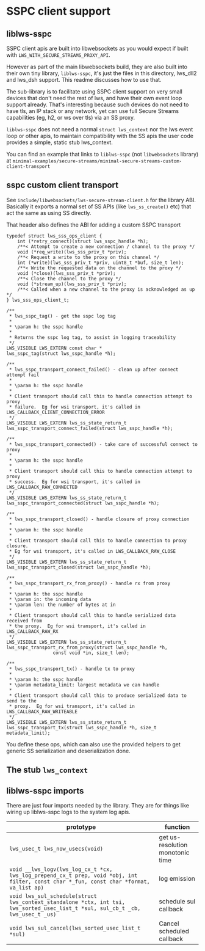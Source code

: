# SSPC client support

## liblws-sspc

SSPC client apis are built into libwebsockets as you would expect if built with
`LWS_WITH_SECURE_STREAMS_PROXY_API`.

However as part of the main libwebsockets build, they are also built into their
own tiny library, `liblws-sspc`, it's just the files in this directory, lws_dll2
and lws_dsh support.  This readme discusses how to use that.

The sub-library is to facilitate using SSPC client support on very small devices
that don't need the rest of lws, and have their own event loop support already.
That's interesting because such devices do not need to have tls, an IP stack or
any network, yet can use full Secure Streams capabilities (eg, h2, or ws over
tls) via an SS proxy.

`liblws-sspc` does not need a normal `struct lws_context` nor the lws event
loop or other apis, to maintain compatibility with the SS apis the user code
provides a simple, static stub lws_context.

You can find an example that links to `liblws-sspc` (not `libwebsockets` library)
at `minimal-examples/secure-streams/minimal-secure-streams-custom-client-transport`

## sspc custom client transport

See `include/libwebsockets/lws-secure-stream-client.h` for the library ABI.
Basically it exports a normal set of SS APIs (like `lws_ss_create()` etc) that
act the same as using SS directly.

That header also defines the ABI for adding a custom SSPC transport

```
typedef struct lws_sss_ops_client {
	int (*retry_connect)(struct lws_sspc_handle *h);
	/**< Attempt to create a new connection / channel to the proxy */
	void (*req_write)(lws_sss_priv_t *priv);
	/**< Request a write to the proxy on this channel */
	int (*write)(lws_sss_priv_t *priv, uint8_t *buf, size_t len);
	/**< Write the requested data on the channel to the proxy */
	void (*close)(lws_sss_priv_t *priv);
	/**< Close the channel to the proxy */
	void (*stream_up)(lws_sss_priv_t *priv);
	/**< Called when a new channel to the proxy is acknowledged as up */
} lws_sss_ops_client_t;

/**
 * lws_sspc_tag() - get the sspc log tag
 *
 * \param h: the sspc handle
 *
 * Returns the sspc log tag, to assist in logging traceability
 */
LWS_VISIBLE LWS_EXTERN const char *
lws_sspc_tag(struct lws_sspc_handle *h);

/**
 * lws_sspc_transport_connect_failed() - clean up after connect attempt fail
 *
 * \param h: the sspc handle
 *
 * Client transport should call this to handle connection attempt to proxy
 * failure.  Eg for wsi transport, it's called in LWS_CALLBACK_CLIENT_CONNECTION_ERROR
 */
LWS_VISIBLE LWS_EXTERN lws_ss_state_return_t
lws_sspc_transport_connect_failed(struct lws_sspc_handle *h);

/**
 * lws_sspc_transport_connected() - take care of successful connect to proxy
 *
 * \param h: the sspc handle
 *
 * Client transport should call this to handle connection attempt to proxy
 * success.  Eg for wsi transport, it's called in LWS_CALLBACK_RAW_CONNECTED
 */
LWS_VISIBLE LWS_EXTERN lws_ss_state_return_t
lws_sspc_transport_connected(struct lws_sspc_handle *h);

/**
 * lws_sspc_transport_closed() - handle closure of proxy connection
 *
 * \param h: the sspc handle
 *
 * Client transport should call this to handle connection to proxy closure.
 * Eg for wsi transport, it's called in LWS_CALLBACK_RAW_CLOSE
 */
LWS_VISIBLE LWS_EXTERN lws_ss_state_return_t
lws_sspc_transport_closed(struct lws_sspc_handle *h);

/**
 * lws_sspc_transport_rx_from_proxy() - handle rx from proxy
 *
 * \param h: the sspc handle
 * \param in: the incoming data
 * \param len: the number of bytes at in
 *
 * Client transport should call this to handle serialized data received from
 * the proxy.  Eg for wsi transport, it's called in LWS_CALLBACK_RAW_RX
 */
LWS_VISIBLE LWS_EXTERN lws_ss_state_return_t
lws_sspc_transport_rx_from_proxy(struct lws_sspc_handle *h,
				 const void *in, size_t len);

/**
 * lws_sspc_transport_tx() - handle tx to proxy
 *
 * \param h: the sspc handle
 * \param metadata_limit: largest metadata we can handle
 *
 * Client transport should call this to produce serialized data to send to the
 * proxy.  Eg for wsi transport, it's called in LWS_CALLBACK_RAW_WRITEABLE
 */
LWS_VISIBLE LWS_EXTERN lws_ss_state_return_t
lws_sspc_transport_tx(struct lws_sspc_handle *h, size_t metadata_limit);
```

You define these ops, which can also use the provided helpers to get generic
SS serialization and deserialization done.

## The stub `lws_context`



## liblws-sspc imports

There are just four imports needed by the library.  They are for things like
wiring up liblws-sspc logs to the system log apis.

|prototype|function|
|---|---|
|`lws_usec_t lws_now_usecs(void)`|get us-resolution monotonic time|
|`void __lws_logv(lws_log_cx_t *cx, lws_log_prepend_cx_t prep, void *obj, int filter, const char *_fun, const char *format, va_list ap)`|log emission|
|`void lws_sul_schedule(struct lws_context_standalone *ctx, int tsi, lws_sorted_usec_list_t *sul, sul_cb_t _cb, lws_usec_t _us)`|schedule sul callback|
|`void lws_sul_cancel(lws_sorted_usec_list_t *sul)`|Cancel scheduled callback|


